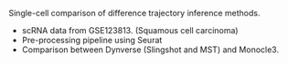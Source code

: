 Single-cell comparison of difference trajectory inference methods.

- scRNA data from GSE123813. (Squamous cell carcinoma)
- Pre-processing pipeline using Seurat
- Comparison between Dynverse (Slingshot and MST) and Monocle3. 
